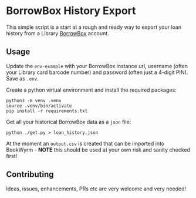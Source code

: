 # BorrowBox History Export

This simple script is a start at a rough and ready way to export your loan history from a Library [BorrowBox](https://www.borrowbox.com) account.

## Usage
Update the `env-example` with your BorrowBox instance url, username (often your Library card barcode number) and password (often just a 4-digit PIN). Save as `.env`.

Create a python virtual environment and install the required packages:
```
python3 -m venv .venv
source .venv/bin/activate
pip install -r requirements.txt
```

Get all your historical BorrowBox data as a `json` file:
```
python ./get.py > loan_history.json
```

At the moment an `output.csv` is created that can be imported into BookWyrm - **NOTE** this should be used at your own risk and sanity checked first!

## Contributing
Ideas, issues, enhancements, PRs etc are very welcome and very needed!
